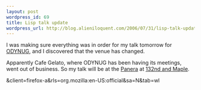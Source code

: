 ```yaml
---
layout: post
wordpress_id: 69
title: Lisp talk update
wordpress_url: http://blog.alieniloquent.com/2006/07/31/lisp-talk-update/
---
```

I was making sure everything was in order for my talk tomorrow for
[ODYNUG][1], and I discovered that the venue has changed.

Apparently Cafe Gelato, where ODYNUG has been having its meetings, went out of
business. So my talk will be at the [Panera][2] at [132nd and Maple][3].

   [1]: www.blainebuxton.com/odynug/

   [2]: http://www.panerabread.com/

   [3]: http://maps.google.com/maps?q=13410%20W%20Maple%20Rd&ie=UTF-8&oe=UTF-8
&client=firefox-a&rls=org.mozilla:en-US:official&sa=N&tab=wl

